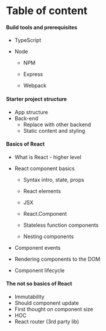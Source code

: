 # Table of content

#### Build tools and prerequisites

* TypeScript

* Node

  * NPM

  * Express

  * Webpack

#### Starter project structure

* App structure
* Back-end
  * Replace with other backend
  * Static content and styling

#### Basics of React

* What is React - higher level
* React component basics

  * Syntax intro, state, props

  * React elements

  * JSX

  * React.Component

  * Stateless function components

  * Nesting components

* Component events

* Rendering components to the DOM

* Component lifecycle

#### The not so basics of React

* Immutability
* Should component update
* First thought on component size
* HOC
* React router \(3rd party lib\)

#### 

#### 



